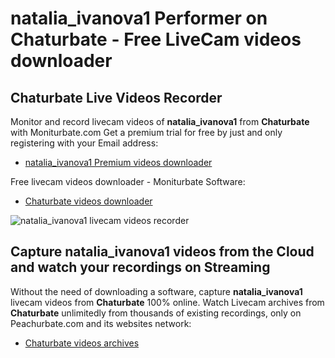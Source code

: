 # natalia_ivanova1 Performer on Chaturbate - Free LiveCam videos downloader

## Chaturbate Live Videos Recorder

Monitor and record livecam videos of **natalia_ivanova1** from **Chaturbate** with Moniturbate.com
Get a premium trial for free by just and only registering with your Email address:
* [natalia_ivanova1 Premium videos downloader](https://moniturbate.com/request-demo-licence-key.html)

Free livecam videos downloader - Moniturbate Software:
* [Chaturbate videos downloader](https://moniturbate.com/moniturbate-download-software.html)

![natalia_ivanova1 livecam videos recorder](https://peachurnet.com/templates/moniturbate-software.png)


## Capture natalia_ivanova1 videos from the Cloud and watch your recordings on Streaming

Without the need of downloading a software, capture **natalia_ivanova1** livecam videos from **Chaturbate** 100% online.
Watch Livecam archives from **Chaturbate** unlimitedly from thousands of existing recordings, only on Peachurbate.com and its websites network:
* [Chaturbate videos archives](https://peachurnet.com/)
